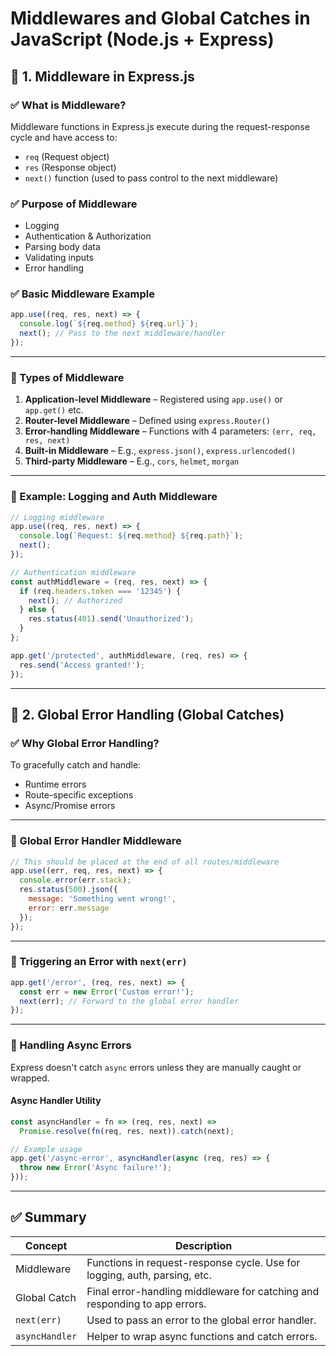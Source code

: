 # Middlewares and Global Catches in JavaScript (Node.js + Express)

## 🔹 1. Middleware in Express.js

### ✅ What is Middleware?
Middleware functions in Express.js execute during the request-response cycle and have access to:
- `req` (Request object)
- `res` (Response object)
- `next()` function (used to pass control to the next middleware)

### ✅ Purpose of Middleware
- Logging
- Authentication & Authorization
- Parsing body data
- Validating inputs
- Error handling

### ✅ Basic Middleware Example

```js
app.use((req, res, next) => {
  console.log(`${req.method} ${req.url}`);
  next(); // Pass to the next middleware/handler
});
````

---

### 🔸 Types of Middleware

1. **Application-level Middleware** – Registered using `app.use()` or `app.get()` etc.
2. **Router-level Middleware** – Defined using `express.Router()`
3. **Error-handling Middleware** – Functions with 4 parameters: `(err, req, res, next)`
4. **Built-in Middleware** – E.g., `express.json()`, `express.urlencoded()`
5. **Third-party Middleware** – E.g., `cors`, `helmet`, `morgan`

---

### 🔸 Example: Logging and Auth Middleware

```js
// Logging middleware
app.use((req, res, next) => {
  console.log(`Request: ${req.method} ${req.path}`);
  next();
});

// Authentication middleware
const authMiddleware = (req, res, next) => {
  if (req.headers.token === '12345') {
    next(); // Authorized
  } else {
    res.status(401).send('Unauthorized');
  }
};

app.get('/protected', authMiddleware, (req, res) => {
  res.send('Access granted!');
});
```

---

## 🔹 2. Global Error Handling (Global Catches)

### ✅ Why Global Error Handling?

To gracefully catch and handle:

* Runtime errors
* Route-specific exceptions
* Async/Promise errors

---

### 🔸 Global Error Handler Middleware

```js
// This should be placed at the end of all routes/middleware
app.use((err, req, res, next) => {
  console.error(err.stack);
  res.status(500).json({
    message: 'Something went wrong!',
    error: err.message
  });
});
```

---

### 🔸 Triggering an Error with `next(err)`

```js
app.get('/error', (req, res, next) => {
  const err = new Error('Custom error!');
  next(err); // Forward to the global error handler
});
```

---

### 🔸 Handling Async Errors

Express doesn't catch `async` errors unless they are manually caught or wrapped.

#### Async Handler Utility

```js
const asyncHandler = fn => (req, res, next) =>
  Promise.resolve(fn(req, res, next)).catch(next);

// Example usage
app.get('/async-error', asyncHandler(async (req, res) => {
  throw new Error('Async failure!');
}));
```

---

## ✅ Summary

| Concept        | Description                                                                |
| -------------- | -------------------------------------------------------------------------- |
| Middleware     | Functions in request-response cycle. Use for logging, auth, parsing, etc.  |
| Global Catch   | Final error-handling middleware for catching and responding to app errors. |
| `next(err)`    | Used to pass an error to the global error handler.                         |
| `asyncHandler` | Helper to wrap async functions and catch errors.                           |
